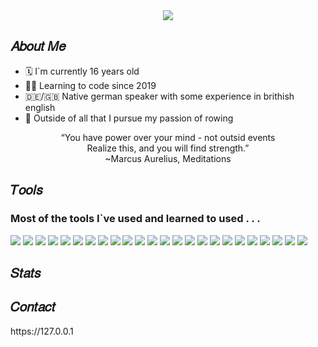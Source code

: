 <div align='center'>
<img src='https://user-images.githubusercontent.com/116108261/197137315-e2ae7bfb-f1a9-41a6-833e-0636fdc3037b.png'>
</div>

<h2>𝐴𝑏𝑜𝑢𝑡 𝑀𝑒</h2>

 <ul>
        <li>🗓 I`m currently 16 years old </li>
        <li>👨‍💻 Learning to code since 2019 </li>
        <li>🇩🇪/🇬🇧 Native german speaker with some experience in brithish english </li>
        <li> Outside of all that I pursue my passion of rowing 
    </ul>
    <p align='center'>
                                      “You have power over your mind - not outsid events<br> 
                                          Realize this, and you will find strength.” <br>
                                                  ~Marcus Aurelius, Meditations 
 
</p>
<h2>𝑇𝑜𝑜𝑙𝑠</h2>
    <h3>Most of the tools I`ve used and learned to used . . .   </h3>
    <div>
      <img src='https://img.shields.io/badge/Atom-%2366595C.svg?style=for-the-badge&logo=atom&logoColor=white'>
      <img src='https://img.shields.io/badge/Eclipse-FE7A16.svg?style=for-the-badge&logo=Eclipse&logoColor=white'>
      <img src='https://img.shields.io/badge/IntelliJIDEA-000000.svg?style=for-the-badge&logo=intellij-idea&logoColor=white'>
      <img src='https://img.shields.io/badge/NeoVim-%2357A143.svg?&style=for-the-badge&logo=neovim&logoColor=white'>
      <img src='https://img.shields.io/badge/Notepad++-90E59A.svg?style=for-the-badge&logo=notepad%2b%2b&logoColor=black'>
      <img src='https://img.shields.io/badge/Obsidian-%23483699.svg?style=for-the-badge&logo=obsidian&logoColor=white'>
      <img src='https://img.shields.io/badge/Visual%20Studio%20Code-0078d7.svg?style=for-the-badge&logo=visual-studio-code&logoColor=white'>
      <img src='https://img.shields.io/badge/c%23-%23239120.svg?style=for-the-badge&logo=c-sharp&logoColor=white'>
      <img src='https://img.shields.io/badge/css3-%231572B6.svg?style=for-the-badge&logo=css3&logoColor=white'>
      <img src='https://img.shields.io/badge/html5-%23E34F26.svg?style=for-the-badge&logo=html5&logoColor=white'>
      <img src='https://img.shields.io/badge/java-%23ED8B00.svg?style=for-the-badge&logo=java&logoColor=white'>
      <img src='https://img.shields.io/badge/latex-%23008080.svg?style=for-the-badge&logo=latex&logoColor=white'>
      <img src='https://img.shields.io/badge/python-3670A0?style=for-the-badge&logo=python&logoColor=ffdd54'>
      <img src='https://img.shields.io/badge/Arch%20Linux-1793D1?logo=arch-linux&logoColor=fff&style=for-the-badge'>
      <img src='https://img.shields.io/badge/iOS-000000?style=for-the-badge&logo=ios&logoColor=white'>
      <img src='https://img.shields.io/badge/Kali-268BEE?style=for-the-badge&logo=kalilinux&logoColor=white'>
      <img src='https://img.shields.io/badge/Linux-FCC624?style=for-the-badge&logo=linux&logoColor=black'>
      <img src='https://img.shields.io/badge/mac%20os-000000?style=for-the-badge&logo=macos&logoColor=F0F0F0'>
      <img src='https://img.shields.io/badge/Windows-0078D6?style=for-the-badge&logo=windows&logoColor=white'>
      <img src='https://img.shields.io/badge/Notion-%23000000.svg?style=for-the-badge&logo=notion&logoColor=white'>
      <img src='https://img.shields.io/badge/-RaspberryPi-C51A4A?style=for-the-badge&logo=Raspberry-Pi'>
      <img src='https://img.shields.io/badge/DuckDuckGo-DE5833?style=for-the-badge&logo=DuckDuckGo&logoColor=white '>
      <img src='https://img.shields.io/badge/git-%23F05033.svg?style=for-the-badge&logo=git&logoColor=white'>
      <img src='https://img.shields.io/badge/github-%23121011.svg?style=for-the-badge&logo=github&logoColor=white'>
  </div>
      
<h2>𝑆𝑡𝑎𝑡𝑠</h2>

<h2>𝐶𝑜𝑛𝑡𝑎𝑐𝑡</h2>
    https://127.0.0.1
